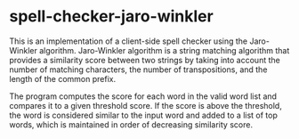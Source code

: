 # spell-checker-jaro-winkler
This is an implementation of a client-side spell checker using the Jaro-Winkler algorithm.
Jaro-Winkler algorithm is a string matching algorithm that provides a similarity score between two strings by taking into account the number of matching characters, the number of transpositions, and the length of the common prefix.

The program computes the score for each word in the valid word list and compares it to a given threshold score. If the score is above the threshold, the word is considered similar to the input word and added to a list of top words, which is maintained in order of decreasing similarity score.
